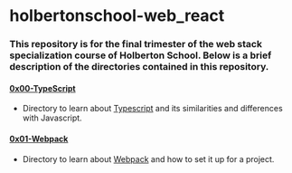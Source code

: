 # holbertonschool-web_react

### This repository is for the final trimester of the web stack specialization course of Holberton School. Below is a brief description of the directories contained in this repository.

#### [0x00-TypeScript](./0x00-TypeScript)

- Directory to learn about [Typescript](https://www.typescriptlang.org/) and its similarities and differences with Javascript.

#### [0x01-Webpack](./0x01-Webpack)

- Directory to learn about [Webpack](https://webpack.js.org/) and how to set it up for a project.
